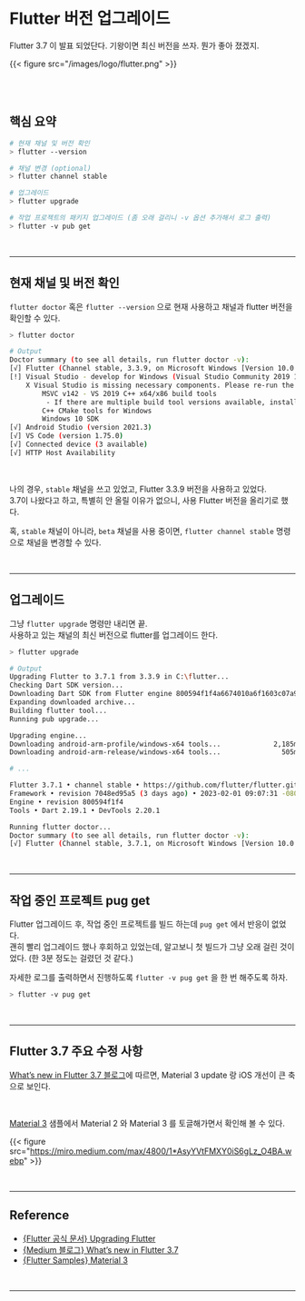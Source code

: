 # Flutter 버전 업그레이드


Flutter 3.7 이 발표 되었단다. 기왕이면 최신 버전을 쓰자. 뭔가 좋아 졌겠지.
<!--more-->

{{< figure src="/images/logo/flutter.png" >}}

<br/>
<br/>

## 핵심 요약

```bash
# 현재 채널 및 버전 확인
> flutter --version

# 채널 변경 (optional)
> flutter channel stable

# 업그레이드
> flutter upgrade

# 작업 프로젝트의 패키지 업그레이드 (좀 오래 걸리니 -v 옵션 추가해서 로그 출력)
> flutter -v pub get
```

<br/>

---

## 현재 채널 및 버전 확인

`flutter doctor` 혹은 `flutter --version` 으로 현재 사용하고 채널과 flutter 버전을 확인할 수 있다.

```bash
> flutter doctor

# Output
Doctor summary (to see all details, run flutter doctor -v):
[√] Flutter (Channel stable, 3.3.9, on Microsoft Windows [Version 10.0.19045.2486], locale ko-KR)
[!] Visual Studio - develop for Windows (Visual Studio Community 2019 16.11.4)
    X Visual Studio is missing necessary components. Please re-run the Visual Studio installer for the "Desktop development with C++" workload, and include these components:
        MSVC v142 - VS 2019 C++ x64/x86 build tools
         - If there are multiple build tool versions available, install the latest
        C++ CMake tools for Windows
        Windows 10 SDK
[√] Android Studio (version 2021.3)
[√] VS Code (version 1.75.0)
[√] Connected device (3 available)
[√] HTTP Host Availability
```
<br/>

나의 경우, `stable` 채널을 쓰고 있었고, Flutter 3.3.9 버전을 사용하고 있었다.  
3.7이 나왔다고 하고, 특별히 안 올릴 이유가 없으니, 사용 Flutter 버전을 올리기로 했다.

혹, `stable` 채널이 아니라, `beta` 채널을 사용 중이면, `flutter channel stable` 명령으로 채널을 변경할 수 있다.

<br/>

---

## 업그레이드

그냥 `flutter upgrade` 명령만 내리면 끝.  
사용하고 있는 채널의 최신 버전으로 flutter를 업그레이드 한다.

```bash
> flutter upgrade

# Output
Upgrading Flutter to 3.7.1 from 3.3.9 in C:\flutter...
Checking Dart SDK version... 
Downloading Dart SDK from Flutter engine 800594f1f4a6674010a6f1603c07a919b4d7ebd7... 
Expanding downloaded archive...
Building flutter tool... 
Running pub upgrade... 

Upgrading engine...
Downloading android-arm-profile/windows-x64 tools...             2,185ms
Downloading android-arm-release/windows-x64 tools...               505ms

# ...

Flutter 3.7.1 • channel stable • https://github.com/flutter/flutter.git
Framework • revision 7048ed95a5 (3 days ago) • 2023-02-01 09:07:31 -0800
Engine • revision 800594f1f4
Tools • Dart 2.19.1 • DevTools 2.20.1

Running flutter doctor...
Doctor summary (to see all details, run flutter doctor -v):
[√] Flutter (Channel stable, 3.7.1, on Microsoft Windows [Version 10.0.19045.2486], locale ko-KR)
```

<br/>

---

## 작업 중인 프로젝트 pug get
Flutter 업그레이드 후, 작업 중인 프로젝트를 빌드 하는데 `pug get` 에서 반응이 없었다.  
괜히 빨리 업그레이드 했나 후회하고 있었는데, 알고보니 첫 빌드가 그냥 오래 걸린 것이었다. (한 3분 정도는 걸렸던 것 같다.)

자세한 로그를 출력하면서 진행하도록 `flutter -v pug get` 을 한 번 해주도록 하자.

```bash
> flutter -v pug get
```

<br/>

---

## Flutter 3.7 주요 수정 사항
[What’s new in Flutter 3.7 블로그](https://medium.com/flutter/whats-new-in-flutter-3-7-38cbea71133c)에 따르면, Material 3 update 랑 iOS 개선이 큰 축으로 보인다.  

<br/>

[Material 3](https://flutter.github.io/samples/web/material_3_demo/#/) 샘플에서 Material 2 와 Material 3 를 토글해가면서 확인해 볼 수 있다.

{{< figure src="https://miro.medium.com/max/4800/1*AsyYVtFMXY0iS6gLz_O4BA.webp" >}}

<br/>

---

## Reference

- [{Flutter 공식 문서} Upgrading Flutter](https://docs.flutter.dev/development/tools/sdk/upgrading)
- [{Medium 블로그} What’s new in Flutter 3.7](https://medium.com/flutter/whats-new-in-flutter-3-7-38cbea71133c)
- [{Flutter Samples} Material 3](https://flutter.github.io/samples/web/material_3_demo/#/)

<br/>

---
